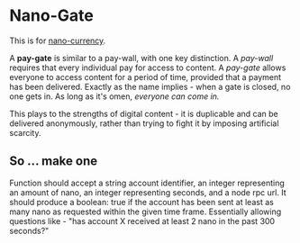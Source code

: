 # Nano-Gate

This is for [nano-currency](https://nano.org/en).

A **pay-gate** is similar to a pay-wall, with one key distinction. A *pay-wall* requires that every individual pay for access to content. A *pay-gate* allows everyone to access content for a period of time, provided that a payment has been delivered. Exactly as the name implies - when a gate is closed, no one gets in. As long as it's omen, *everyone can come in.*

This plays to the strengths of digital content - it is duplicable and can be delivered anonymously, rather than trying to fight it by imposing artificial scarcity.

## So ... make one

Function should accept a string account identifier, an integer representing an amount of nano, an integer representing seconds, and a node rpc url. It should produce a boolean: true if the account has been sent at least as many nano as requested within the given time frame. Essentially allowing questions like - "has account X received at least 2 nano in the past 300 seconds?"
